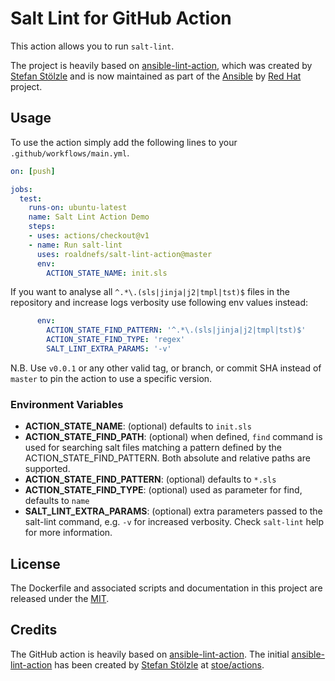# Salt Lint for GitHub Action
This action allows you to run `salt-lint`.

The project is heavily based on [ansible-lint-action](https://github.com/ansible/ansible-lint-action), which was created by [Stefan Stölzle](/stoe) and is now maintained as part of the [Ansible](https://ansible.com/) by [Red Hat](https://redhat.com/) project.

## Usage

To use the action simply add the following lines to your `.github/workflows/main.yml`.

```yaml
on: [push]

jobs:
  test:
    runs-on: ubuntu-latest
    name: Salt Lint Action Demo
    steps:
    - uses: actions/checkout@v1
    - name: Run salt-lint
      uses: roaldnefs/salt-lint-action@master
      env:
        ACTION_STATE_NAME: init.sls
```

If you want to analyse all `^.*\.(sls|jinja|j2|tmpl|tst)$` files in the repository and increase logs verbosity use following env values instead:

```yaml
      env:
        ACTION_STATE_FIND_PATTERN: '^.*\.(sls|jinja|j2|tmpl|tst)$'
        ACTION_STATE_FIND_TYPE: 'regex'
        SALT_LINT_EXTRA_PARAMS: '-v'
```

N.B. Use `v0.0.1` or any other valid tag, or branch, or commit SHA instead of `master` to pin the action to use a specific version.

### Environment Variables
- **ACTION_STATE_NAME**: (optional) defaults to `init.sls`
- **ACTION_STATE_FIND_PATH**: (optional) when defined, `find` command is used for searching salt files matching a pattern defined by the ACTION_STATE_FIND_PATTERN. Both absolute and relative paths are supported.
- **ACTION_STATE_FIND_PATTERN**: (optional) defaults to `*.sls`
- **ACTION_STATE_FIND_TYPE**: (optional) used as parameter for find, defaults to `name`
- **SALT_LINT_EXTRA_PARAMS**: (optional) extra parameters passed to the salt-lint command, e.g. `-v` for increased verbosity. Check `salt-lint` help for more information.

## License
The Dockerfile and associated scripts and documentation in this project are released under the [MIT](license).

## Credits
The GitHub action is heavily based on [ansible-lint-action](https://github.com/ansible/ansible-lint-action). The initial [ansible-lint-action](https://github.com/ansible/ansible-lint-action) has been created by [Stefan Stölzle](/stoe) at [stoe/actions](https://github.com/stoe/actions).
